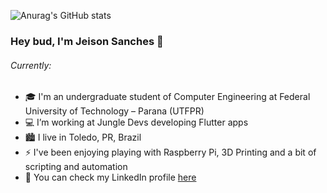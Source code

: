 ![Anurag's GitHub stats](https://github-readme-stats.vercel.app/api?username=JeisonSanches&show_icons=true&count_private=true&hide=issues,contribs&theme=dark&include_all_commits=true)

### Hey bud, I'm Jeison Sanches 👋
###### Currently:
- 🎓 I'm an undergraduate student of Computer Engineering at Federal University of Technology – Parana (UTFPR)
- 💻 I’m working at Jungle Devs developing Flutter apps
- 🏙️ I live in Toledo, PR, Brazil
- ⚡ I've been enjoying playing with Raspberry Pi, 3D Printing and a bit of scripting and automation
- 🔗 You can check my LinkedIn profile [here](https://www.linkedin.com/in/jeison-sanches-a2428b20a)

